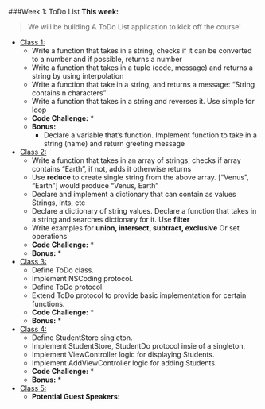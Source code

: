 ###Week 1: ToDo List
**This week:**
> We will be building A ToDo List application to kick off the course!

  * [Class 1:](class-1/)
  	* Write a function that takes in a string, checks if it can be converted to a number and if possible, returns a number
    * Write a function that takes in a tuple (code, message) and returns a string by using interpolation
    * Write a function that take in a string, and returns a message: “String contains n characters”
    * Write a function that takes in a string and reverses it. Use simple for loop
    * **Code Challenge:**
      *
    * **Bonus:**
      * Declare a variable that’s function. Implement function to take in a string (name) and return greeting message
  * [Class 2:](class-2/)
  	* Write a function that takes in an array of strings, checks if array contains “Earth”, if not, adds it otherwise returns
    * Use **reduce** to create single string from the above array. [“Venus”, “Earth”] would produce “Venus, Earth”
    * Declare and implement a dictionary that can contain as values Strings, Ints, etc
    * Declare a dictionary of string values. Declare a function that takes in a string and searches dictionary for it. Use **filter**
    * Write examples for **union, intersect, subtract, exclusive** Or set operations
    * **Code Challenge:**
      *
    * **Bonus:**
      *
  * [Class 3:](class-3/)
  	* Define ToDo class.
    * Implement NSCoding protocol.
    * Define ToDo protocol.
    * Extend ToDo protocol to provide basic implementation for certain functions.
    * **Code Challenge:**
      *
    * **Bonus:**
      *
  * [Class 4:](class-4/)
  	*  Define StudentStore singleton.
    * Implement StudentStore, StudentDo protocol insie of a singleton.
    * Implement ViewController logic for displaying Students.
    * Implement AddViewController logic for adding Students.
    * **Code Challenge:**
      *
    * **Bonus:**
      *
  * [Class 5:](class-5/)
  	* **Potential Guest Speakers:**